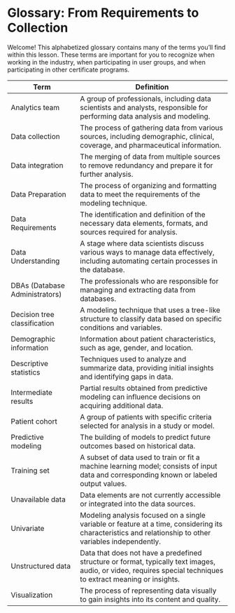 # Glossary: From Requirements to Collection

Welcome! This alphabetized glossary contains many of the terms you’ll find within this lesson. These terms are important for you to recognize when working in the industry, when participating in user groups, and when participating in other certificate programs.

| **Term**                          | **Definition**                                                                                                                                                     |
|-----------------------------------|---------------------------------------------------------------------------------------------------------------------------------------------------------------------|
| Analytics team                    | A group of professionals, including data scientists and analysts, responsible for performing data analysis and modeling.                                            |
| Data collection                   | The process of gathering data from various sources, including demographic, clinical, coverage, and pharmaceutical information.                                      |
| Data integration                  | The merging of data from multiple sources to remove redundancy and prepare it for further analysis.                                                                 |
| Data Preparation                  | The process of organizing and formatting data to meet the requirements of the modeling technique.                                                                   |
| Data Requirements                 | The identification and definition of the necessary data elements, formats, and sources required for analysis.                                                      |
| Data Understanding               | A stage where data scientists discuss various ways to manage data effectively, including automating certain processes in the database.                              |
| DBAs (Database Administrators)    | The professionals who are responsible for managing and extracting data from databases.                                                                             |
| Decision tree classification      | A modeling technique that uses a tree-like structure to classify data based on specific conditions and variables.                                                   |
| Demographic information           | Information about patient characteristics, such as age, gender, and location.                                                                                       |
| Descriptive statistics            | Techniques used to analyze and summarize data, providing initial insights and identifying gaps in data.                                                             |
| Intermediate results              | Partial results obtained from predictive modeling can influence decisions on acquiring additional data.                                                             |
| Patient cohort                    | A group of patients with specific criteria selected for analysis in a study or model.                                                                               |
| Predictive modeling               | The building of models to predict future outcomes based on historical data.                                                                                         |
| Training set                      | A subset of data used to train or fit a machine learning model; consists of input data and corresponding known or labeled output values.                           |
| Unavailable data                  | Data elements are not currently accessible or integrated into the data sources.                                                                                     |
| Univariate                        | Modeling analysis focused on a single variable or feature at a time, considering its characteristics and relationship to other variables independently.            |
| Unstructured data                 | Data that does not have a predefined structure or format, typically text images, audio, or video, requires special techniques to extract meaning or insights.       |
| Visualization                     | The process of representing data visually to gain insights into its content and quality.                                                                            |

